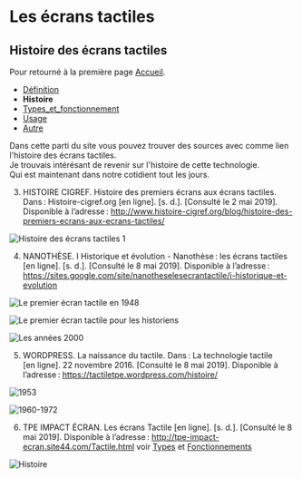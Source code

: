 # Les écrans tactiles
## Histoire des écrans tactiles

Pour retourné à la première page [Accueil](tactiles.md).

- [Définition](definition.md)
- **Histoire**
- [Types_et_fonctionnement](types.md)
- [Usage](usage.md)
- [Autre](autre.md)

Dans cette parti du site vous pouvez trouver des sources avec comme lien l'histoire des écrans tactiles.\
Je trouvais intérésant de revenir sur l'histoire de cette technologie.\
Qui est maintenant dans notre cotidient tout les jours.

3. HISTOIRE CIGREF. Histoire des premiers écrans aux écrans tactiles. Dans : Histoire-cigref.org [en ligne]. [s. d.]. [Consulté le 2 mai 2019]. Disponible à l’adresse : http://www.histoire-cigref.org/blog/histoire-des-premiers-ecrans-aux-ecrans-tactiles/

![Histoire des écrans tactiles 1](https://user-images.githubusercontent.com/50197114/58464576-39d52d80-8136-11e9-814f-61124c6dad19.png)

4. NANOTHÈSE. I Historique et évolution - Nanothèse : les écrans tactiles [en ligne]. [s. d.]. [Consulté le 8 mai 2019]. Disponible à l’adresse : https://sites.google.com/site/nanotheselesecrantactile/i-historique-et-evolution

![Le premier écran tactile en 1948](https://user-images.githubusercontent.com/50197114/58465717-90dc0200-8138-11e9-829c-ef753010eb3a.png)

![Le premier écran tactile pour les historiens](https://user-images.githubusercontent.com/50197114/58465715-90436b80-8138-11e9-89fd-46437ee7bc70.png)

![Les années 2000](https://user-images.githubusercontent.com/50197114/58465720-90dc0200-8138-11e9-8b28-378b6a287eb9.png)

5. WORDPRESS. La naissance du tactile. Dans : La technologie tactile [en ligne]. 22 novembre 2016. [Consulté le 8 mai 2019]. Disponible à l’adresse : https://tactiletpe.wordpress.com/histoire/

![1953](https://user-images.githubusercontent.com/50197114/58469286-7c4f3800-813f-11e9-82a6-f205b7807930.png)

![1960-1972](https://user-images.githubusercontent.com/50197114/58732845-03780680-83f3-11e9-8ecd-525262d5e65f.png)

6. TPE IMPACT ÉCRAN. Les écrans Tactile [en ligne]. [s. d.]. [Consulté le 8 mai 2019]. Disponible à l’adresse : http://tpe-impact-ecran.site44.com/Tactile.html voir [Types](types.md) et [Fonctionnements](fonctionnements.md)

![Histoire](https://user-images.githubusercontent.com/50197114/58490175-f518b900-816c-11e9-8be5-4cd0b47d4703.png)
